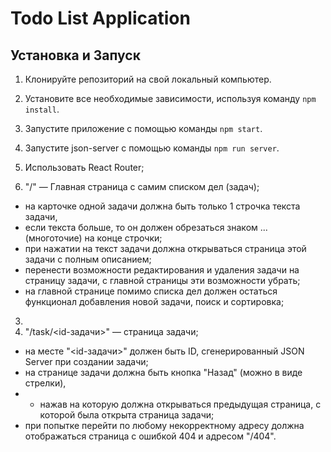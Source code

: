 # Todo List Application


## Установка и Запуск


1. Клонируйте репозиторий на свой локальный компьютер.
2. Установите все необходимые зависимости, используя команду `npm install`.
3. Запустите приложение с помощью команды `npm start`.
4. Запустите json-server с помощью команды  `npm run server`.

1. Использовать React Router;

2. "/" — Главная страница с самим списком дел (задач);

- на карточке одной задачи должна быть только 1 строчка текста задачи, 
- если текста больше, то он должен обрезаться знаком ... (многоточие) на конце строчки;
- при нажатии на текст задачи должна открываться страница этой задачи с полным описанием;
- перенести возможности редактирования и удаления задачи на страницу задачи, с главной страницы эти возможности убрать;
- на главной странице помимо списка дел должен остаться функционал добавления новой задачи, поиск и сортировка;
3. 
4. "/task/<id-задачи>" — страница задачи;
- на месте "<id-задачи>" должен быть ID, сгенерированный JSON Server при создании задачи;
- на странице задачи должна быть кнопка "Назад" (можно в виде стрелки), 
- - нажав на которую должна открываться предыдущая страница, с которой была открыта страница задачи;
- при попытке перейти по любому некорректному адресу должна отображаться страница с ошибкой 404 и адресом "/404".
